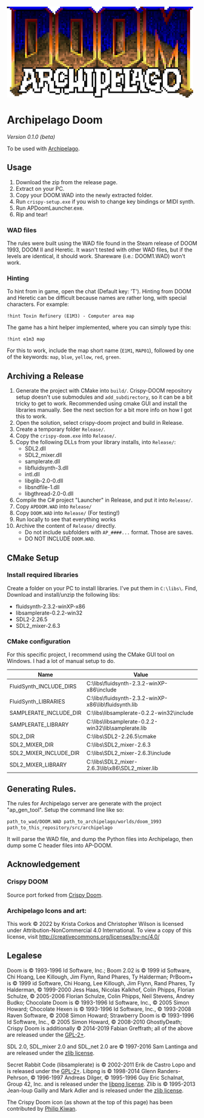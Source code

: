 ![APDOOM](Launcher/APDoomLauncher/Title.png)

# Archipelago Doom

_Version 0.1.0 (beta)_

To be used with [Archipelago](archipelago.gg).

## Usage

1. Download the zip from the release page.
2. Extract on your PC.
3. Copy your DOOM.WAD into the newly extracted folder.
4. Run `crispy-setup.exe` if you wish to change key bindings or MIDI synth.
5. Run APDoomLauncher.exe.
6. Rip and tear!

### WAD files

The rules were built using the WAD file found in the Steam release of DOOM 1993, DOOM II and Heretic. It wasn't tested with other WAD files, but if the levels are identical, it should work. Shareware (i.e.: DOOM1.WAD) won't work.

### Hinting

To hint from in game, open the chat (Default key: 'T'). Hinting from DOOM and Heretic can be difficult because names are rather long, with special characters. For example:
```
!hint Toxin Refinery (E1M3) - Computer area map
```
The game has a hint helper implemented, where you can simply type this:
```
!hint e1m3 map
```
For this to work, include the map short name (`E1M1`, `MAP01`), followed by one of the keywords: `map`, `blue`, `yellow`, `red`, `green`.

## Archiving a Release

1. Generate the project with CMake into `build/`. Crispy-DOOM repository setup doesn't use submodules and `add_subdirectory`, so it can be a bit tricky to get to work. Recommended using cmake GUI and install the libraries manually. See the next section for a bit more info on how I got this to work.
2. Open the solution, select crispy-doom project and build in Release.
3. Create a temporary folder `Release/`.
4. Copy the `crispy-doom.exe` into `Release/`.
5. Copy the following DLLs from your library installs, into `Release/`:
    * SDL2.dll
    * SDL2_mixer.dll
    * samplerate.dll
    * libfluidsynth-3.dll
    * intl.dll
    * libglib-2.0-0.dll
    * libsndfile-1.dll
    * libgthread-2.0-0.dll
6. Compile the C# project "Launcher" in Release, and put it into `Release/`.
7. Copy `APDOOM.WAD` into `Release/`
8. Copy `DOOM.WAD` into `Release/` (For testing!)
9. Run locally to see that everything works
10. Archive the content of `Release/` directly.
    * Do not include subfolders with `AP_####...` format. Those are saves.
    * DO NOT INCLUDE `DOOM.WAD`.

## CMake Setup

### Install required libraries

Create a folder on your PC to install libraries. I've put them in `C:\libs\`.
Find, Download and install/unzip the following libs:
- fluidsynth-2.3.2-winXP-x86
- libsamplerate-0.2.2-win32
- SDL2-2.26.5
- SDL2_mixer-2.6.3

### CMake configuration

For this specific project, I recommend using the CMake GUI tool on Windows. I had a lot of manual setup to do.

|Name|Value|
|-|-|
|FluidSynth_INCLUDE_DIRS|C:\libs\fluidsynth-2.3.2-winXP-x86\include|
|FluidSynth_LIBRARIES|C:\libs\fluidsynth-2.3.2-winXP-x86\lib\fluidsynth.lib|
|SAMPLERATE_INCLUDE_DIR|C:\libs\libsamplerate-0.2.2-win32\include|
|SAMPLERATE_LIBRARY|C:\libs\libsamplerate-0.2.2-win32\lib\samplerate.lib|
|SDL2_DIR|C:\libs\SDL2-2.26.5\cmake|
|SDL2_MIXER_DIR|C:\libs\SDL2_mixer-2.6.3|
|SDL2_MIXER_INCLUDE_DIR|C:\libs\SDL2_mixer-2.6.3\include|
|SDL2_MIXER_LIBRARY|C:\libs\SDL2_mixer-2.6.3\lib\x86\SDL2_mixer.lib|


## Generating Rules.

The rules for Archipelago server are generate with the project "ap_gen_tool". Setup the command line like so:
```
path_to_wad/DOOM.WAD path_to_archipelago/worlds/doom_1993 path_to_this_repository/src/archipelago
```
It will parse the WAD file, and dump the Python files into Archipelago, then dump some C header files into AP-DOOM.

## Acknowledgement

### Crispy DOOM

Source port forked from [Crispy Doom](https://github.com/fabiangreffrath/crispy-doom).

### Archipelago Icons and art:
This work © 2022 by Krista Corkos and Christopher Wilson is licensed under Attribution-NonCommercial 4.0 International. To view a copy of this license, visit http://creativecommons.org/licenses/by-nc/4.0/

## Legalese

Doom is © 1993-1996 Id Software, Inc.; 
Boom 2.02 is © 1999 id Software, Chi Hoang, Lee Killough, Jim Flynn, Rand Phares, Ty Halderman;
PrBoom+ is © 1999 id Software, Chi Hoang, Lee Killough, Jim Flynn, Rand Phares, Ty Halderman,
© 1999-2000 Jess Haas, Nicolas Kalkhof, Colin Phipps, Florian Schulze,
© 2005-2006 Florian Schulze, Colin Phipps, Neil Stevens, Andrey Budko;
Chocolate Doom is © 1993-1996 Id Software, Inc., © 2005 Simon Howard; 
Chocolate Hexen is © 1993-1996 Id Software, Inc., © 1993-2008 Raven Software, © 2008 Simon Howard;
Strawberry Doom is © 1993-1996 Id Software, Inc., © 2005 Simon Howard, © 2008-2010 GhostlyDeath; 
Crispy Doom is additionally © 2014-2019 Fabian Greffrath;
all of the above are released under the [GPL-2+](https://www.gnu.org/licenses/gpl-2.0.html).

SDL 2.0, SDL_mixer 2.0 and SDL_net 2.0 are © 1997-2016 Sam Lantinga and are released under the [zlib license](http://www.gzip.org/zlib/zlib_license.html).

Secret Rabbit Code (libsamplerate) is © 2002-2011 Erik de Castro Lopo and is released under the [GPL-2+](http://www.gnu.org/licenses/gpl-2.0.html).
Libpng is © 1998-2014 Glenn Randers-Pehrson, © 1996-1997 Andreas Dilger, © 1995-1996 Guy Eric Schalnat, Group 42, Inc. and is released under the [libpng license](http://www.libpng.org/pub/png/src/libpng-LICENSE.txt).
Zlib is © 1995-2013 Jean-loup Gailly and Mark Adler and is released under the [zlib license](http://www.zlib.net/zlib_license.html).

The Crispy Doom icon (as shown at the top of this page) has been contributed by [Philip Kiwan](https://www.github.com/kiwphi).
